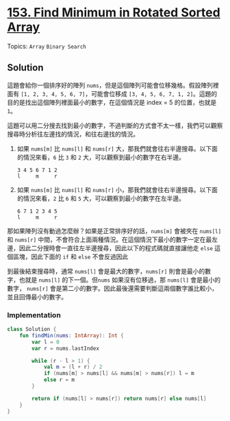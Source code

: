 # [153. Find Minimum in Rotated Sorted Array](https://leetcode.com/problems/find-minimum-in-rotated-sorted-array/)

Topics: `Array` `Binary Search`

## Solution

這題會給你一個排序好的陣列 `nums`，但是這個陣列可能會位移幾格。假設陣列裡面有 `[1, 2, 3, 4, 5, 6, 7]`，可能會位移成 `[3, 4, 5, 6, 7, 1, 2]`。這題的目的是找出這個陣列裡面最小的數字，在這個情況是 index = 5 的位置，也就是 `1`。

這題可以用二分搜去找到最小的數字，不過判斷的方式會不太一樣，我們可以觀察搜尋時分析往左邊找的情況，和往右邊找的情況。

1. 如果 `nums[m]` 比 `nums[l]` 和 `nums[r]` 大，那我們就會往右半邊搜尋。以下面的情況來看，`6` 比 `3` 和 `2` 大，可以觀察到最小的數字在右半邊。

    ```text
    3 4 5 6 7 1 2
    l     m     r  
    ```

2. 如果 `nums[m]` 比 `nums[l]` 和 `nums[r]` 小，那我們就會往右半邊搜尋。以下面的情況來看，`2` 比 `6` 和 `5` 大，可以觀察到最小的數字在左半邊。

    ```text
    6 7 1 2 3 4 5
    l     m     r  
    ```

那如果陣列沒有動過怎麼辦？如果是正常排序好的話，`nums[m]` 會被夾在 `nums[l]` 和 `nums[r]` 中間，不會符合上面兩種情況。在這個情況下最小的數字一定在最左邊，因此二分搜時會一直往左半邊搜尋，因此以下的程式碼就直接讓他走 `else` 這個區塊，因此下面的 `if` 和 `else` 不會反過因此

到最後結束搜尋時，通常 `nums[l]` 會是最大的數字，`nums[r]` 則會是最小的數字，也就是 `nums[l]` 的下一個。但`nums` 如果沒有位移過，那 `nums[l]` 會是最小的數字， `nums[r]` 會是第二小的數字。因此最後還需要判斷這兩個數字誰比較小，並且回傳最小的數字。

### Implementation

```kotlin
class Solution {
    fun findMin(nums: IntArray): Int {
        var l = 0
        var r = nums.lastIndex

        while (r - l > 1) {
            val m = (l + r) / 2
            if (nums[m] > nums[l] && nums[m] > nums[r]) l = m
            else r = m
        }

        return if (nums[l] > nums[r]) return nums[r] else nums[l]
    }
}
```
